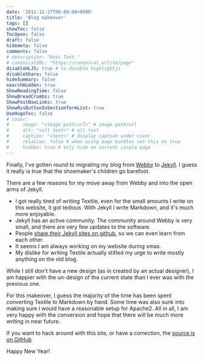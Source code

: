```yaml
---
date: '2011-12-27T00:00:00+0000'
title: 'Blog makeover'
tags: []
showToc: false
TocOpen: false
draft: false
hidemeta: false
comments: false
# description: "Desc Text."
# canonicalURL: "https://canonical.url/to/page"
disableHLJS: true # to disable highlightjs
disableShare: false
hideSummary: false
searchHidden: true
ShowReadingTime: false
ShowBreadCrumbs: true
ShowPostNavLinks: true
ShowRssButtonInSectionTermList: true
UseHugoToc: false
# cover:
#     image: "<image path/url>" # image path/url
#     alt: "<alt text>" # alt text
#     caption: "<text>" # display caption under cover
#     relative: false # when using page bundles set this to true
#     hidden: true # only hide on current single page
---
```


Finally, I've gotten round to migrating my blog from [Webby](http://webby.rubyforge.org/) to [Jekyll](https://github.com/mojombo/jekyll). I guess it really is true that the shoemaker's children go barefoot.

There are a few reasons for my move away from Webby and into the open arms of Jekyll.

* I got really tired of writing Textile, even for the small amounts I write on this website, it got tedious. With Jekyll I write Markdown, and it's much more enjoyable.
* Jekyll has an active community. The community around Webby is very small, and there are very few updates to the software.
* People [share their Jekyll sites on github](https://github.com/mojombo/jekyll/wiki/Sites), so we can even learn from each other.
* It seems I am always working on my website during xmas.
* My dislike for writing Textile actually stifled my urge to write mostly anything on the old blog.

While I still don't have a new design (as in created by an actual designer), I am happier with the un-design of the current state than I ever was with the previous one.

For this makeover, I guess the majority of the time has been spent converting Textile to Markdown by hand. Some time was also sunk into making sure I would have a reasonable setup for Apache2. All in all, I am very happy with the conversion and hope that there will be much more writing in near future.

If you want to hack around with this site, or have a correction, the [source is on GitHub](https://github.com/mroderick/blog.jekyll)

Happy New Year!
